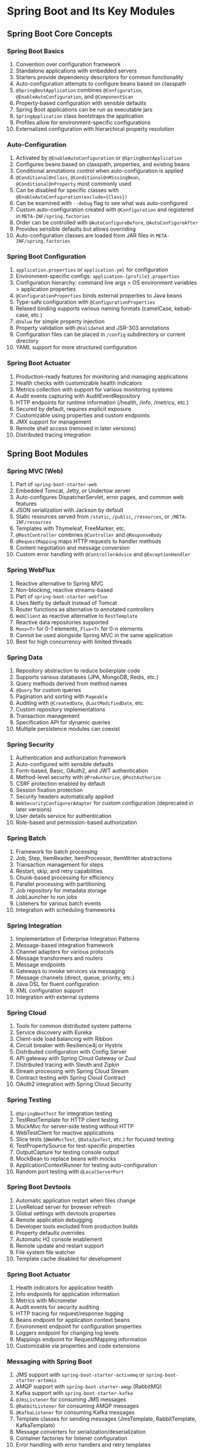 # Spring Boot and Its Key Modules

## Spring Boot Core Concepts

### Spring Boot Basics
1. Convention over configuration framework
2. Standalone applications with embedded servers
3. Starters provide dependency descriptors for common functionality
4. Auto-configuration attempts to configure beans based on classpath
5. `@SpringBootApplication` combines `@Configuration`, `@EnableAutoConfiguration`, and `@ComponentScan`
6. Property-based configuration with sensible defaults
7. Spring Boot applications can be run as executable jars
8. `SpringApplication` class bootstraps the application
9. Profiles allow for environment-specific configurations
10. Externalized configuration with hierarchical property resolution

### Auto-Configuration
1. Activated by `@EnableAutoConfiguration` or `@SpringBootApplication`
2. Configures beans based on classpath, properties, and existing beans
3. Conditional annotations control when auto-configuration is applied
4. `@ConditionalOnClass`, `@ConditionalOnMissingBean`, `@ConditionalOnProperty` most commonly used
5. Can be disabled for specific classes with `@EnableAutoConfiguration(exclude={Class})`
6. Can be examined with `--debug` flag to see what was auto-configured
7. Custom auto-configuration created with `@Configuration` and registered in `META-INF/spring.factories`
8. Order can be controlled with `@AutoConfigureBefore`, `@AutoConfigureAfter`
9. Provides sensible defaults but allows overriding
10. Auto-configuration classes are loaded from JAR files in `META-INF/spring.factories`

### Spring Boot Configuration
1. `application.properties` or `application.yml` for configuration
2. Environment-specific configs: `application-{profile}.properties`
3. Configuration hierarchy: command line args > OS environment variables > application properties
4. `@ConfigurationProperties` binds external properties to Java beans
5. Type-safe configuration with `@ConfigurationProperties`
6. Relaxed binding supports various naming formats (camelCase, kebab-case, etc.)
7. `@Value` for simple property injection
8. Property validation with `@Validated` and JSR-303 annotations
9. Configuration files can be placed in `/config` subdirectory or current directory
10. YAML support for more structured configuration

### Spring Boot Actuator
1. Production-ready features for monitoring and managing applications
2. Health checks with customizable health indicators
3. Metrics collection with support for various monitoring systems
4. Audit events capturing with AuditEventRepository
5. HTTP endpoints for runtime information (/health, /info, /metrics, etc.)
6. Secured by default, requires explicit exposure
7. Customizable using properties and custom endpoints
8. JMX support for management
9. Remote shell access (removed in later versions)
10. Distributed tracing integration

## Spring Boot Modules

### Spring MVC (Web)
1. Part of `spring-boot-starter-web`
2. Embedded Tomcat, Jetty, or Undertow server
3. Auto-configures DispatcherServlet, error pages, and common web features
4. JSON serialization with Jackson by default
5. Static resources served from `/static`, `/public`, `/resources`, or `/META-INF/resources`
6. Templates with Thymeleaf, FreeMarker, etc.
7. `@RestController` combines `@Controller` and `@ResponseBody`
8. `@RequestMapping` maps HTTP requests to handler methods
9. Content negotiation and message conversion
10. Custom error handling with `@ControllerAdvice` and `@ExceptionHandler`

### Spring WebFlux
1. Reactive alternative to Spring MVC
2. Non-blocking, reactive streams-based
3. Part of `spring-boot-starter-webflux`
4. Uses Netty by default instead of Tomcat
5. Router functions as alternative to annotated controllers
6. `WebClient` as reactive alternative to `RestTemplate`
7. Reactive data repositories supported
8. `Mono<T>` for 0-1 elements, `Flux<T>` for 0-n elements
9. Cannot be used alongside Spring MVC in the same application
10. Best for high concurrency with limited threads

### Spring Data
1. Repository abstraction to reduce boilerplate code
2. Supports various databases (JPA, MongoDB, Redis, etc.)
3. Query methods derived from method names
4. `@Query` for custom queries
5. Pagination and sorting with `Pageable`
6. Auditing with `@CreatedDate`, `@LastModifiedDate`, etc.
7. Custom repository implementations
8. Transaction management
9. Specification API for dynamic queries
10. Multiple persistence modules can coexist

### Spring Security
1. Authentication and authorization framework
2. Auto-configured with sensible defaults
3. Form-based, Basic, OAuth2, and JWT authentication
4. Method-level security with `@PreAuthorize`, `@PostAuthorize`
5. CSRF protection enabled by default
6. Session fixation protection
7. Security headers automatically applied
8. `WebSecurityConfigurerAdapter` for custom configuration (deprecated in later versions)
9. User details service for authentication
10. Role-based and permission-based authorization

### Spring Batch
1. Framework for batch processing
2. Job, Step, ItemReader, ItemProcessor, ItemWriter abstractions
3. Transaction management for steps
4. Restart, skip, and retry capabilities
5. Chunk-based processing for efficiency
6. Parallel processing with partitioning
7. Job repository for metadata storage
8. JobLauncher to run jobs
9. Listeners for various batch events
10. Integration with scheduling frameworks

### Spring Integration
1. Implementation of Enterprise Integration Patterns
2. Message-based integration framework
3. Channel adapters for various protocols
4. Message transformers and routers
5. Message endpoints
6. Gateways to invoke services via messaging
7. Message channels (direct, queue, priority, etc.)
8. Java DSL for fluent configuration
9. XML configuration support
10. Integration with external systems

### Spring Cloud
1. Tools for common distributed system patterns
2. Service discovery with Eureka
3. Client-side load balancing with Ribbon
4. Circuit breaker with Resilience4j or Hystrix
5. Distributed configuration with Config Server
6. API gateway with Spring Cloud Gateway or Zuul
7. Distributed tracing with Sleuth and Zipkin
8. Stream processing with Spring Cloud Stream
9. Contract testing with Spring Cloud Contract
10. OAuth2 integration with Spring Cloud Security

### Spring Testing
1. `@SpringBootTest` for integration testing
2. TestRestTemplate for HTTP client testing
3. MockMvc for server-side testing without HTTP
4. WebTestClient for reactive applications
5. Slice tests (`@WebMvcTest`, `@DataJpaTest`, etc.) for focused testing
6. TestPropertySource for test-specific properties
7. OutputCapture for testing console output
8. MockBean to replace beans with mocks
9. ApplicationContextRunner for testing auto-configuration
10. Random port testing with `@LocalServerPort`

### Spring Boot Devtools
1. Automatic application restart when files change
2. LiveReload server for browser refresh
3. Global settings with devtools properties
4. Remote application debugging
5. Developer tools excluded from production builds
6. Property defaults overrides
7. Automatic H2 console enablement
8. Remote update and restart support
9. File system file watcher
10. Template cache disabled for development

### Spring Boot Actuator
1. Health indicators for application health
2. Info endpoints for application information
3. Metrics with Micrometer
4. Audit events for security auditing
5. HTTP tracing for request/response logging
6. Beans endpoint for application context beans
7. Environment endpoint for configuration properties
8. Loggers endpoint for changing log levels
9. Mappings endpoint for RequestMapping information
10. Customizable via properties and code extensions

### Messaging with Spring Boot
1. JMS support with `spring-boot-starter-activemq` or `spring-boot-starter-artemis`
2. AMQP support with `spring-boot-starter-amqp` (RabbitMQ)
3. Kafka support with `spring-boot-starter-kafka`
4. `@JmsListener` for consuming JMS messages
5. `@RabbitListener` for consuming AMQP messages
6. `@KafkaListener` for consuming Kafka messages
7. Template classes for sending messages (JmsTemplate, RabbitTemplate, KafkaTemplate)
8. Message converters for serialization/deserialization
9. Container factories for listener configuration
10. Error handling with error handlers and retry templates
